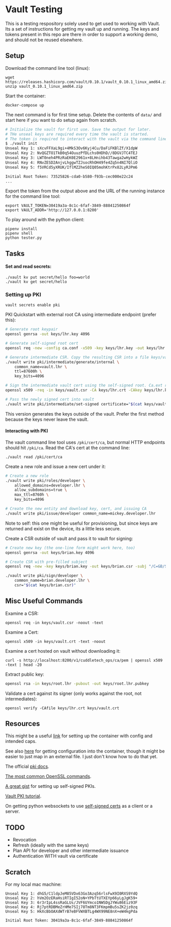 # Vault Testing

This is a testing respository solely used to get used to working with Vault. Its a set of instructions for getting my vault up and running. The keys and tokens present in this repo are there in order to support a working demo, and should not be reused elsewhere.

## Setup 

Download the command line tool (linux): 

```
wget https://releases.hashicorp.com/vault/0.10.1/vault_0.10.1_linux_amd64.zip
unzip vault_0.10.1_linux_amd64.zip
```

Start the container:

```
docker-compose up 
```

The next command is for first time setup. Delete the contents of `data/` and start here if you want to do setup again from scratch.

```bash
# Initialize the vault for first use. Save the output for later.
# THe unseal keys are required every time the vault is started.
# The token is required to interact with the vault via the command line tool.
$ ./vault init
Unseal Key 1: sXcvFFXaL9gi+4MkS3Ov6Kyj4Cu/DaFiFKBlZf/X1dpW
Unseal Key 2: NvQGZTO1TkB0q54OuuzPfDLchs0HDhD//8DGVJTC4TEJ
Unseal Key 3: LWT0neh4PRzRaEK0E2961x+8LHnihb43Tawga2wHykWZ
Unseal Key 4: RNvZESD2AnjvLhggwTZJsocRhOH49fe4Zq5n4NI7QliO
Unseal Key 5: f5VRCd5yXRUK/IflMZ2heS0IQ05mohKtrPx82LyRJPm6

Initial Root Token: 73525826-cda0-b580-f93b-cec000e22c24
...
```

Export the token from the output above and the URL of the running instance for the command line tool:

```
export VAULT_TOKEN=30419a3a-8c1c-6faf-3849-88841250864f
export VAULT_ADDR='http://127.0.0.1:8200'
```

To play around with the python client:

```
pipenv install
pipenv shell
python tester.py
```

## Tasks

#### Set and read secrets:

```
./vault kv put secret/hello foo=world
./vault kv get secret/hello
```

### Setting up PKI

```
vault secrets enable pki
```

PKI Quickstart with external root CA using intermediate endpoint (prefer this):

```bash
# Generate root keypair
openssl genrsa -out keys/lhr.key 4096

# Generate self-signed root cert
openssl req -new -config ca.conf -x509 -key keys/lhr.key -out keys/lhr.crt

# Generate intermediate CSR. Copy the resulting CSR into a file keys/vault.csr
./vault write pki/intermediate/generate/internal \
    common_name=vault.lhr \
    ttl=87600h \
    key_bits=4096

# Sign the intermediate vault cert using the self-signed root. Ca.ext required in order to validate the extensions
openssl x509 -req -in keys/vault.csr -CA keys/lhr.crt -CAkey keys/lhr.key -CAcreateserial -out keys/vault.crt -extfile ca.ext 

# Pass the newly signed cert into vault
./vault write pki/intermediate/set-signed certificate="$(cat keys/vault.crt)"
```

This version generates the keys outside of the vault. Prefer the first method because the keys never leave the vault.

#### Interacting with PKI

The vault command line tool uses `/pki/cert/ca`, but normal HTTP endpoints should hit `/pki/ca`. Read the CA's cert at the command line:

```
./vault read /pki/cert/ca
```

Create a new role and issue a new cert under it:

```bash
# Create a new role
./vault write pki/roles/developer \
    allowed_domains=developer.lhr \
    allow_subdomains=true \
    max_ttl=8760h \
    key_bits=4096

# Create the new entity and download key, cert, and issuing CA
./vault write pki/issue/developer common_name=mickey.developer.lhr 
```

Note to self: this one might be useful for provisioning, but since keys are returned and exist on the device, its a little less secure.

Create a CSR outside of vault and pass it to vault for signing:

```bash
# Create new key (the one-line form might work here, too)
openssl genrsa -out keys/brian.key 4096

# Create CSR with pre-filled subject
openssl req -new -key keys/brian.key -out keys/brian.csr -subj "/C=GB/ST=London/L=London/O=Global Security/OU=IT Department/CN=brian.developer.lhr"

./vault write pki/sign/developer \
    common_name=brian.developer.lhr \
    csr="$(cat keys/brian.csr)"
```

## Misc Useful Commands

Examine a CSR: 

```
openssl req -in keys/vault.csr -noout -text
```

Examine a Cert:

```
openssl x509 -in keys/vault.crt -text -noout
```

Examine a cert hosted on vault without downloading it:

```
curl -s http://localhost:8200/v1/cuddletech_ops/ca/pem | openssl x509 -text | head -20
```

Extract public key:

```bash
openssl rsa -in keys/root.lhr -pubout -out keys/root.lhr.pubkey
```

Validate a cert against its signer (only works against the root, not intermediates):

```
openssl verify -CAfile keys/lhr.crt keys/vault.crt 
```

## Resources

This might be a useful [link](https://www.melvinvivas.com/secrets-management-using-docker-hashicorp-vault/) for setting up the container with config and intended caps.

See also [here](https://medium.com/@pcarion/a-consul-a-vault-and-a-docker-walk-into-a-bar-d5a5bf897a87) for getting configuration into the container, though it might be easier to just map in an external file. I just don't know how to do that yet. 

The official [pki docs](https://www.vaultproject.io/docs/secrets/pki/index.html).

[The most common OpenSSL commands](https://www.sslshopper.com/article-most-common-openssl-commands.html).

[A great gist](https://gist.github.com/Soarez/9688998) for setting up self-signed PKIs.

[Vault PKI tutorial](https://blog.kintoandar.com/2015/11/vault-PKI-made-easy.html).

On getting python websockets to use [self-signed certs](https://websockets.readthedocs.io/en/stable/intro.html#secure-example) as a client or a server.

## TODO

- Revocation
- Refresh (ideally with the same keys)
- Plan API for developer and other intermediate issuance
- Authentication WITH vault via certificate

## Scratch

For my local mac machine: 

```
Unseal Key 1: dhG5/C1ldpJeM85VDx63Go3Azq56rlsFwX9I0RXS9YdQ
Unseal Key 2: hVm2OzERaHsiRTIgI52oN+YPbTtUTXEYp66yLgJgK59+
Unseal Key 3: 6r3rIpL4ssRaGLUs/JVF6UYmco1NWSDgJYWu86Eiz93F
Unseal Key 4: Rj7ptRDBMeZrHMe7SIj78Tm8NT3FKmpmBu5sZK2jz0zq
Unseal Key 5: HkXcBbOAXdWTrB7eBFVWXBTLg4WX99NE8nX+eW4kgPda

Initial Root Token: 30419a3a-8c1c-6faf-3849-88841250864f
```

